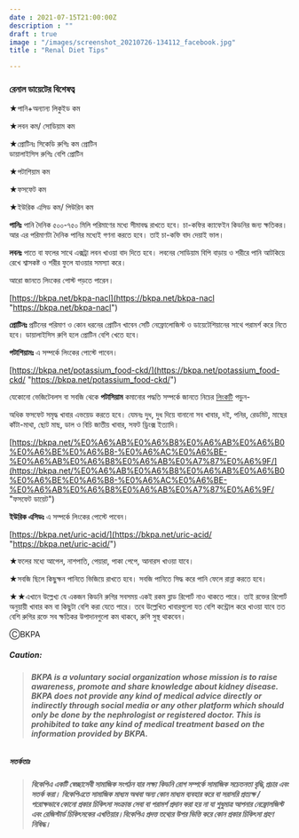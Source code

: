 ```yaml
---
date : 2021-07-15T21:00:00Z
description : ""
draft : true
image : "/images/screenshot_20210726-134112_facebook.jpg"
title : "Renal Diet Tips"

---
```

### রেনাল ডায়েটের বিশেষত্ব

★পানি+অন্যান্য লিকুইড কম

★লবন কম/ সোডিয়াম কম

★প্রোটিনঃ সিকেডি রুগিঃ কম প্রোটিন  
ডায়ালাইসিস রুগিঃ বেশি প্রোটিন

★পটাশিয়াম কম

★ফসফেট কম

★ইউরিক এসিড কম/ পিউরিন কম

**পানিঃ** পানি দৈনিক ৫০০-৭৫০ মিলি পরিমাণের মধ্যে সীমাবদ্ধ রাখতে হবে। চা-কফির ক্যাফেইন কিডনির জন্য ক্ষতিকর। আর এর পরিমাণটা দৈনিক পানির মধ্যেই গণনা করতে হবে। তাই চা-কফি বাদ দেয়াই ভাল।

**লবনঃ** পাতে বা ফলের সাথে এক্সট্রা লবন খাওয়া বাদ দিতে হবে। লবনের সোডিয়াম বিপি বাড়ায় ও শরীরে পানি আটকিয়ে রেখে শ্বাসকষ্ট ও শরীর ফুলে যাওয়ার সমস্যা করে।

আরো জানতে লিংকের পোস্ট পড়তে পারেন।

[https://bkpa.net/bkpa-nacl](https://bkpa.net/bkpa-nacl "https://bkpa.net/bkpa-nacl")

**প্রোটিনঃ** প্রটিনের পরিমাণ ও কোন ধরনের প্রোটিন খাবেন সেটি নেফ্রোলোজিস্ট ও ডায়েটেশিয়ানের সাথে পরামর্শ করে নিতে হবে। ডায়ালাইসিস রুগি হলে প্রোটিন বেশি খেতে হবে।

**পটাশিয়ামঃ** এ সম্পর্কে লিংকের পোস্টে পাবেন।

[https://bkpa.net/potassium_food-ckd/](https://bkpa.net/potassium_food-ckd/ "https://bkpa.net/potassium_food-ckd/")

যেকোনো ভেজিটেবলস বা সবজি থেকে **পটাসিয়াম** কমানোর পদ্ধতি সম্পর্কে জানতে নিচের [লিংকটি](https://bkpa.net/%E0%A6%AF%E0%A7%87%E0%A6%95%E0%A7%8B%E0%A6%A8%E0%A7%8B-%E0%A6%AD%E0%A7%87%E0%A6%9C%E0%A6%BF%E0%A6%9F%E0%A7%87%E0%A6%AC%E0%A6%B2%E0%A6%B8-%E0%A6%AC%E0%A6%BE-%E0%A6%B8%E0%A6%AC%E0%A6%9C%E0%A6%BF-%E0%A6%A5%E0%A7%87%E0%A6%95%E0%A7%87-%E0%A6%AA%E0%A6%9F%E0%A6%BE%E0%A6%B8%E0%A6%BF%E0%A7%9F%E0%A6%BE%E0%A6%AE-%E0%A6%95%E0%A6%AE%E0%A6%BE%E0%A6%A8%E0%A7%8B%E0%A6%B0-%E0%A6%AA%E0%A6%A6%E0%A7%8D%E0%A6%A7%E0%A6%A4%E0%A6%BF/) পড়ুন-

অধিক ফসফেট সমৃদ্ধ খাবার এভয়েড করতে হবে। যেমনঃ দুধ, দুধ দিয়ে বানানো সব খাবার, দই, পনির, রেডমিট, মাছের কাঁটা-মাথা, ছোট মাছ, ডাল ও বিচি জাতীয় খাবার, সফট ড্রিংক্স ইত্যাদি।

[https://bkpa.net/%E0%A6%AB%E0%A6%B8%E0%A6%AB%E0%A6%B0%E0%A6%BE%E0%A6%B8-%E0%A6%AC%E0%A6%BE-%E0%A6%AB%E0%A6%B8%E0%A6%AB%E0%A7%87%E0%A6%9F/](https://bkpa.net/%E0%A6%AB%E0%A6%B8%E0%A6%AB%E0%A6%B0%E0%A6%BE%E0%A6%B8-%E0%A6%AC%E0%A6%BE-%E0%A6%AB%E0%A6%B8%E0%A6%AB%E0%A7%87%E0%A6%9F/ "ফসফেট ডায়েট")

**ইউরিক এসিডঃ** এ সম্পর্কে লিংকের পোস্টে পাবেন।

[https://bkpa.net/uric-acid/](https://bkpa.net/uric-acid/ "https://bkpa.net/uric-acid/")

★ফলের মধ্যে আপেল, নাশপাতি, পেয়ারা, পাকা পেপে, আনারস খাওয়া যাবে।

★সবজি ছিলে কিছুক্ষন পানিতে ভিজিয়ে রাখতে হবে। সবজি পানিতে সিদ্ধ করে পানি ফেলে রান্না করতে হবে।

★★এখানে উল্লেখ্য যে একজন কিডনি রুগির সবসময় একই রকম ব্লাড রিপোর্ট নাও থাকতে পারে। তাই রক্তের রিপোর্ট অনুয়ায়ী খাবার কম বা কিছুটা বেশি করা যেতে পারে। তবে উল্লেখিত খাবারগুলো যত বেশি কন্ট্রোল করে খাওয়া যাবে তত বেশি রুগির রক্তে সব ক্ষতিকর উপাদানগুলো কম থাকবে, রুগি সুস্থ থাকবেন।

ⒸBKPA

##### **Caution:**

> ###### **BKPA is a voluntary social organization whose mission is to raise awareness, promote and share knowledge about kidney disease. BKPA does not provide any kind of medical advice directly or indirectly through social media or any other platform which should only be done by the nephrologist or registered doctor. This is prohibited to take any kind of medical treatment based on the information provided by BKPA.**

##### **সতর্কতাঃ**

> ###### **বিকেপিএ একটি স্বেচ্ছাসেবী সামাজিক সংগঠন যার লক্ষ্য কিডনি রোগ সম্পর্কে সামাজিক সচেতনতা বৃদ্ধি,প্রচার এবং সতর্ক করা। বিকেপিএতে সামাজিক মাধ্যম অথবা অন্য কোন মাধ্যম ব্যবহার করে বা সরাসরি প্রত্যক্ষ / পরোক্ষভাবে কোনো প্রকার চিকিৎসা সংক্রান্ত সেবা বা পরামর্শ প্রদান করা হয় না যা শুধুমাত্র আপনার নেফ্রোলজিস্ট এবং রেজিস্টার্ড চিকিৎসকের এখতিয়ার।বিকেপিএ প্রদত্ত তথ্যের উপর ভিত্তি করে কোন প্রকার চিকিৎসা গ্রহণ নিষিদ্ধ।**